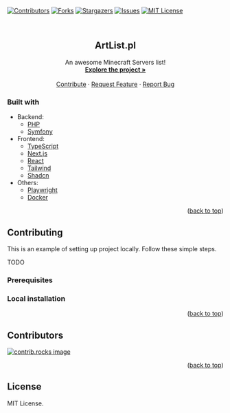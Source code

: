 [![Contributors][contributors-shield]][contributors-url]
[![Forks][forks-shield]][forks-url]
[![Stargazers][stars-shield]][stars-url]
[![Issues][issues-shield]][issues-url]
[![MIT License][license-shield]][license-url]

<!-- PROJECT LOGO -->
<br />
<div align="center">

[//]: # (  <a href="./public/logo.svg">)

[//]: # (    <img src="images/logo.png" alt="Logo" width="80" height="80">)

[//]: # (  </a>)

<h2 align="center">ArtList.pl</h3>

  <p align="center">
    An awesome Minecraft Servers list!
    <br />
    <a href="https://artlist.dev/"><strong>Explore the project »</strong></a>
    <br />
    <br />
    <a href="https://github.com/Wojtazzzz/ArtList.dev/compare">Contribute</a>
    ·
    <a href="https://github.com/Wojtazzzz/ArtList.dev/compare">Request Feature</a>
    ·
    <a href="https://github.com/Wojtazzzz/ArtList.dev/issues/new">Report Bug</a>
  </p>
</div>


[//]: # (<!-- ABOUT THE PROJECT -->)

[//]: # (## About The Project)

[//]: # ()
[//]: # ([![Product Name Screen Shot][product-screenshot]]&#40;https://example.com&#41;)

[//]: # ()
[//]: # (There are many great README templates available on GitHub; however, I didn't find one that really suited my needs so I created this enhanced one. I want to create a README template so amazing that it'll be the last one you ever need -- I think this is it.)

[//]: # ()
[//]: # (Here's why:)

[//]: # (* Your time should be focused on creating something amazing. A project that solves a problem and helps others)

[//]: # (* You shouldn't be doing the same tasks over and over like creating a README from scratch)

[//]: # (* You should implement DRY principles to the rest of your life :smile:)

[//]: # ()
[//]: # (Of course, no one template will serve all projects since your needs may be different. So I'll be adding more in the near future. You may also suggest changes by forking this repo and creating a pull request or opening an issue. Thanks to all the people have contributed to expanding this template!)

[//]: # ()
[//]: # (Use the `BLANK_README.md` to get started.)

[//]: # ()
[//]: # (<p align="right">&#40;<a href="#readme-top">back to top</a>&#41;</p>)


### Built with
- Backend:
  - [PHP](https://www.php.net/)
  - [Symfony](https://symfony.com/)
- Frontend:
  - [TypeScript](https://www.typescriptlang.org/)
  - [Next.js](https://nextjs.org/)
  - [React](https://react.dev/)
  - [Tailwind](https://tailwindcss.com/)
  - [Shadcn](https://ui.shadcn.com/)
- Others:
  - [Playwright](https://playwright.dev/)
  - [Docker](https://www.docker.com/)

<p align="right">(<a href="#readme-top">back to top</a>)</p>

<!-- CONTRIBUTING -->
## Contributing

This is an example of setting up project locally. Follow these simple steps.

TODO

### Prerequisites

[//]: # (This is an example of how to list things you need to use the software and how to install them.)

[//]: # (* npm)

[//]: # (  ```sh)

[//]: # (  npm install npm@latest -g)

[//]: # (  ```)

### Local installation

[//]: # (_Below is an example of how you can instruct your audience on installing and setting up your app. This template doesn't rely on any external dependencies or services._)

[//]: # ()
[//]: # (1. Get a free API Key at [https://example.com]&#40;https://example.com&#41;)

[//]: # (2. Clone the repo)

[//]: # (   ```sh)

[//]: # (   git clone https://github.com/github_username/repo_name.git)

[//]: # (   ```)

[//]: # (3. Install NPM packages)

[//]: # (   ```sh)

[//]: # (   npm install)

[//]: # (   ```)

[//]: # (4. Enter your API in `config.js`)

[//]: # (   ```js)

[//]: # (   const API_KEY = 'ENTER YOUR API';)

[//]: # (   ```)

[//]: # (5. Change git remote url to avoid accidental pushes to base project)

[//]: # (   ```sh)

[//]: # (   git remote set-url origin github_username/repo_name)

[//]: # (   git remote -v # confirm the changes)

[//]: # (   ```)

<p align="right">(<a href="#readme-top">back to top</a>)</p>


## Contributors

<a href="https://github.com/Wojtazzzz/ArtList.dev/graphs/contributors">
  <img src="https://contrib.rocks/image?repo=wojtazzzz/ArtList.dev" alt="contrib.rocks image" />
</a>

<p align="right">(<a href="#readme-top">back to top</a>)</p>



<!-- LICENSE -->
## License
MIT License.




<!-- MARKDOWN LINKS & IMAGES -->
<!-- https://www.markdownguide.org/basic-syntax/#reference-style-links -->
[contributors-shield]: https://img.shields.io/github/contributors/wojtazzzz/ArtList.dev.svg?style=for-the-badge
[contributors-url]: https://github.com/wojtazzzz/ArtList.dev/graphs/contributors
[forks-shield]: https://img.shields.io/github/forks/wojtazzzz/ArtList.dev.svg?style=for-the-badge
[forks-url]: https://github.com/wojtazzzz/ArtList.dev/network/members
[stars-shield]: https://img.shields.io/github/stars/wojtazzzz/ArtList.dev.svg?style=for-the-badge
[stars-url]: https://github.com/wojtazzzz/ArtList.dev/stargazers
[issues-shield]: https://img.shields.io/github/issues/wojtazzzz/ArtList.dev.svg?style=for-the-badge
[issues-url]: https://github.com/wojtazzzz/ArtList.dev/issues
[license-shield]: https://img.shields.io/github/license/wojtazzzz/ArtList.dev.svg?style=for-the-badge
[license-url]: https://github.com/wojtazzzz/ArtList.dev/blob/main/LICENSE.txt
[product-screenshot]: images/screenshot.png
[Next.js]: https://img.shields.io/badge/next.js-000000?style=for-the-badge&logo=nextdotjs&logoColor=white
[Next-url]: https://nextjs.org/
[React.js]: https://img.shields.io/badge/React-20232A?style=for-the-badge&logo=react&logoColor=61DAFB
[React-url]: https://reactjs.org/
[Symfony.com]: https://img.shields.io/badge/Symfony-18202a?style=for-the-badge&logo=symfony&logoColor=white
[Symfony-url]: https://symfony.com/
